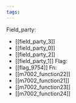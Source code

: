 ```yaml
---
tags:
---
```

Field_party:
- [[field_party_3]]
- [[field_party_0]]
- [[field_party_2]]
- [[field_party_1]]
Flag:
- [[flag_9754]]
Fn:
- [[m7002_function22]]
- [[m7002_function21]]
- [[m7002_function23]]
- [[m7002_function24]]
